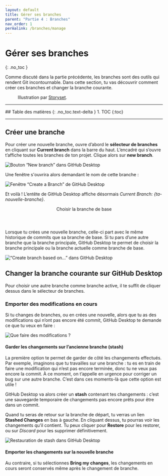 ```yaml
---
layout: default
title: Gérer ses branches
parent: "Partie 4 : Branches"
nav_order: 1
permalink: /branches/manage
---
```


# Gérer ses branches
{: .no_toc }

Comme discuté dans la partie précédente, les branches sont des outils qui rendent Git incontournable. Dans cette section, tu vas découvrir comment créer ces branches et changer la branche courante.

<figure>
  <img src="../assets/storyset-branches.svg" alt="">
  <figcaption>Illustration par <a href="https://storyset.com" target="_blank">Storyset</a>.</figcaption>
</figure>

<hr>
## Table des matières
{: .no_toc.text-delta }
1. TOC
{:toc}
<hr>

## Créer une branche

Pour créer une nouvelle branche, ouvre d’abord le **sélecteur de branches** en cliquant sur **Current branch** dans la barre du haut. L’encadré qui s’ouvre t’affiche toutes les branches de ton projet. Clique alors sur **new branch**.

![Bouton “New branch” dans GitHub Desktop](../assets/ghd-new-branch-button.png)

Une fenêtre s'ouvrira alors demandant le nom de cette branche :

![Fenêtre “Create a Branch” de GitHub Desktop](../assets/new-branch-name.png)

Et voilà ! L’entête de GitHub Desktop affiche désormais *Current Branch: {ta-nouvelle-branche}*.

<div class="note">
  <header>Choisir la branche de base</header>
  <p>Lorsque tu crées une nouvelle branche, celle-ci part avec le même historique de commits que sa branche de base. Si tu pars d’une autre branche que la branche principale, GitHub Desktop te permet de choisir la branche principale ou la branche actuelle comme branche de base.</p>
  <img src="../assets/new-branch-base.png" alt="“Create branch based on…” dans GitHub Desktop">
</div>

## Changer la branche courante sur GitHub Desktop
Pour choisir une autre branche comme branche active, il te suffit de cliquer dessus dans le sélecteur de branches.

### Emporter des modifications en cours
Si tu changes de branches, ou en crées une nouvelle, alors que tu as des modifications qui n’ont pas encore été commit, GitHub Desktop te demande ce que tu veux en faire :

![Que faire des modifications ?](../assets/ghd-switch-branch-popup.png)

#### Garder les changements sur l’ancienne branche (stash)
La première option te permet de garder de côté les changements effectués. Par exemple, imaginons que tu travailles sur une branche : tu es en train de faire une modification qui n’est pas encore terminée, donc tu ne veux pas encore la commit. À ce moment, on t’appelle en urgence pour corriger un bug sur une autre branche. C’est dans ces moments-là que cette option est utile !

GitHub Desktop va alors créer un **stash** contenant tes changements : c’est une sauvegarde temporaire de changements pas encore prêts pour être dans un commit.

Quand tu seras de retour sur la branche de départ, tu verras un lien **Stashed Changes** en bas à gauche. En cliquant dessus, tu pourras voir les changements qu’il contient. Tu peux cliquer pour **Restore** pour les restorer, ou sur *Discard* pour les supprimer définitivement.

![Restauration de stash dans GitHub Desktop](../assets/stash.png)

#### Emporter les changements sur la nouvelle branche
Au contraire, si tu sélectionnes **Bring my changes**, les changements en cours seront conservés même après le changement de branche.
